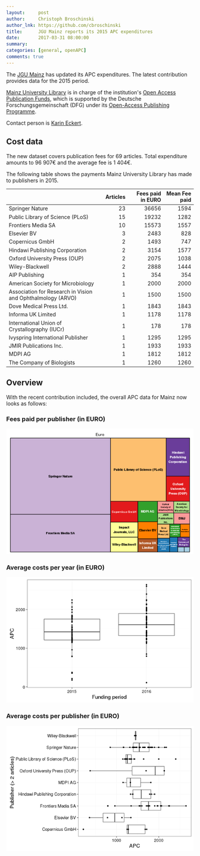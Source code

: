 ```yaml
---
layout:     post
author:     Christoph Broschinski
author_lnk: https://github.com/cbroschinski
title:      JGU Mainz reports its 2015 APC expenditures
date:       2017-03-31 08:00:00
summary:    
categories: [general, openAPC]
comments: true
---
```




The [JGU Mainz](https://www.uni-mainz.de/eng/) has updated its APC expenditures. The latest contribution provides data for the 2015 period.

[Mainz University Library](https://www.ub.uni-mainz.de/) is in charge of the institution's [Open Access Publication Funds](https://www.openaccess.uni-mainz.de/publikationsfonds-der-jgu/),
which is supported by the Deutsche Forschungsgemeinschaft (DFG) under its [Open-Access Publishing Programme](http://www.dfg.de/en/research_funding/programmes/infrastructure/lis/funding_opportunities/open_access/).

Contact person is [Karin Eckert](mailto:K.Eckert@ub.uni-mainz.de).

## Cost data



The new dataset covers publication fees for 69 articles. Total expenditure amounts to 96 907€ and the average fee is 1 404€.

The following table shows the payments Mainz University Library has made to publishers in 2015.


|                                                            | Articles| Fees paid in EURO| Mean Fee paid|
|:-----------------------------------------------------------|--------:|-----------------:|-------------:|
|Springer Nature                                             |       23|             36656|          1594|
|Public Library of Science (PLoS)                            |       15|             19232|          1282|
|Frontiers Media SA                                          |       10|             15573|          1557|
|Elsevier BV                                                 |        3|              2483|           828|
|Copernicus GmbH                                             |        2|              1493|           747|
|Hindawi Publishing Corporation                              |        2|              3154|          1577|
|Oxford University Press (OUP)                               |        2|              2075|          1038|
|Wiley-Blackwell                                             |        2|              2888|          1444|
|AIP Publishing                                              |        1|               354|           354|
|American Society for Microbiology                           |        1|              2000|          2000|
|Association for Research in Vision and Ophthalmology (ARVO) |        1|              1500|          1500|
|Dove Medical Press Ltd.                                     |        1|              1843|          1843|
|Informa UK Limited                                          |        1|              1178|          1178|
|International Union of Crystallography (IUCr)               |        1|               178|           178|
|Ivyspring International Publisher                           |        1|              1295|          1295|
|JMIR Publications Inc.                                      |        1|              1933|          1933|
|MDPI AG                                                     |        1|              1812|          1812|
|The Company of Biologists                                   |        1|              1260|          1260|

## Overview

With the recent contribution included, the overall APC data for Mainz now looks as follows:

### Fees paid per publisher (in EURO)

![plot of chunk tree_mainz_2017_03_31_full](/figure/tree_mainz_2017_03_31_full-1.png)

###  Average costs per year (in EURO)

![plot of chunk box_mainz_2017_03_31_year_full](/figure/box_mainz_2017_03_31_year_full-1.png)

###  Average costs per publisher (in EURO)

![plot of chunk box_mainz_2017_03_31_publisher_full](/figure/box_mainz_2017_03_31_publisher_full-1.png)
